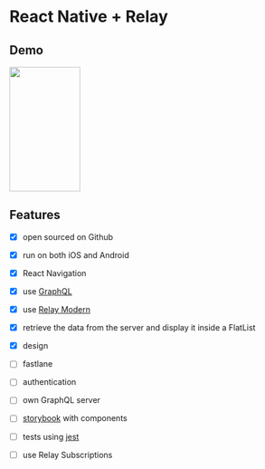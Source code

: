 # React Native + Relay

## Demo

<img src="https://i.imgur.com/SbW2Ipo.gif" width="125" height="220" />

## Features

- [x] open sourced on Github
- [x] run on both iOS and Android
- [x] React Navigation
- [x] use [GraphQL]
- [x] use [Relay Modern]
- [x] retrieve the data from the server and display it inside a FlatList
- [x] design
- [ ] fastlane
- [ ] authentication
- [ ] own GraphQL server
- [ ] [storybook] with components
- [ ] tests using [jest]
- [ ] use Relay Subscriptions


[storybook]: https://github.com/storybooks/storybook
[jest]: https://jest-everywhere.now.sh
[GraphQL]: graphql.org/
[Relay Modern]: https://facebook.github.io/relay/
